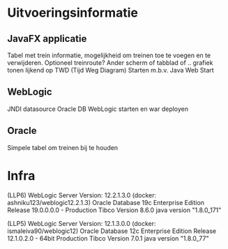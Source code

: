 # Uitvoeringsinformatie 


## JavaFX applicatie 
Tabel met trein informatie, mogelijkheid om treinen toe te voegen en te verwijderen. Optioneel treinroute?
Ander scherm of tabblad of .. grafiek tonen lijkend op TWD (Tijd Weg Diagram)
Starten m.b.v. Java Web Start

## WebLogic
JNDI datasource Oracle DB
WebLogic starten en war deployen

## Oracle
Simpele tabel om treinen bij te houden

# Infra
(LLP6)
WebLogic Server Version: 12.2.1.3.0 (docker: ashniku123/weblogic12.2.1.3)
Oracle Database 19c Enterprise Edition Release 19.0.0.0.0 - Production
Tibco Version 8.6.0
java version "1.8.0_171"

(LLP5)
WebLogic Server Version: 12.1.3.0.0 (docker: ismaleiva90/weblogic12)
Oracle Database 12c Enterprise Edition Release 12.1.0.2.0 - 64bit Production
Tibco Version 7.0.1
java version "1.8.0_77"
